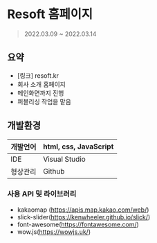 # Resoft 홈페이지
> 2022.03.09 ~ 2022.03.14

## 요약
- [링크] resoft.kr
- 회사 소개 홈페이지
- 메인화면까지 진행
- 퍼블리싱 작업을 맡음

## 개발환경
|개발언어| html, css, JavaScript |
|--|--|
|IDE|Visual Studio|
|형상관리|Github|

### 사용 API 및 라이브러리
 - kakaomap (https://apis.map.kakao.com/web/)
 - slick-slider(https://kenwheeler.github.io/slick/)
 - font-awesome(https://fontawesome.com/)
 - wow.js(https://wowjs.uk/)
